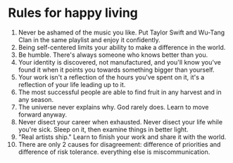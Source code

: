 # Rules for happy living
1. Never be ashamed of the music you like. Put Taylor Swift and Wu-Tang Clan in the same playlist and enjoy it confidently.
2. Being self-centered limits your ability to make a difference in the world.
3. Be humble. There's always someone who knows better than you.
4. Your identity is discovered, not manufactured, and you'll know you've found it when it points you towards something bigger than yourself.
5. Your work isn't a reflection of the hours you've spent on it, it's a reflection of your life leading up to it.
6. The most successful people are able to find fruit in any harvest and in any season.
7. The universe never explains why. God rarely does. Learn to move forward anyway.
8. Never disect your career when exhausted. Never disect your life while you're sick. Sleep on it, then examine things in better light.
9. "Real artists ship." Learn to finish your work and share it with the world.
10. There are only 2 causes for disagreement: difference of priorities and difference of risk tolerance. everything else is miscommunication. 
